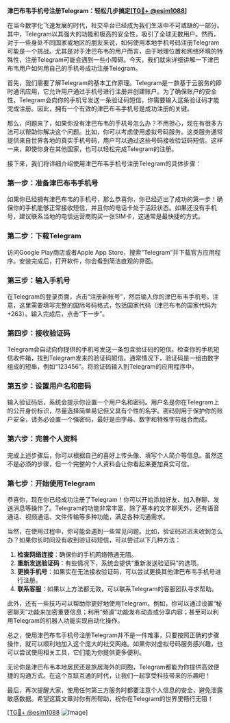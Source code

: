 **津巴布韦手机号注册Telegram：轻松几步搞定[[TG💪+ @esim1088](https://t.me/s/esim1088)]**

在当今数字化飞速发展的时代，社交平台已经成为我们生活中不可或缺的一部分。其中，Telegram以其强大的功能和极高的安全性，吸引了全球无数用户。然而，对于一些身处不同国家或地区的朋友来说，如何使用本地手机号码注册Telegram可能是一个挑战。尤其是对于津巴布韦的用户而言，由于地理位置和网络环境的特殊性，注册Telegram可能会遇到一些小障碍。今天，我们就来详细讲解一下津巴布韦用户如何用自己的手机号成功注册Telegram。

首先，我们需要了解Telegram的基本工作原理。Telegram是一款基于云服务的即时通讯应用，它允许用户通过手机号进行注册并创建账户。为了确保账户的安全性，Telegram会向你的手机号发送一条验证码短信，你需要输入这条验证码才能完成注册。因此，拥有一个有效的津巴布韦手机号是成功注册的关键。

那么，问题来了，如果你没有津巴布韦的手机号怎么办？不用担心，现在有很多方法可以帮助你解决这个问题。比如，你可以考虑使用虚拟号码服务。这类服务通常提供来自世界各地的真实手机号码，用户可以通过这些号码接收验证码短信。这样一来，即使你身在其他国家，也可以轻松完成Telegram的注册。

接下来，我们将详细介绍使用津巴布韦手机号注册Telegram的具体步骤：

### **第一步：准备津巴布韦手机号**
如果你已经拥有津巴布韦的手机号，那么恭喜你，你已经迈出了成功的第一步！确保你的手机能够正常接收短信，并且你的电话卡处于活跃状态。如果还没有手机号，建议联系当地的电信运营商购买一张SIM卡，这通常是最快捷的方式。

### **第二步：下载Telegram**
访问Google Play商店或者Apple App Store，搜索“Telegram”并下载官方应用程序。安装完成后，打开软件，你会看到简洁直观的界面。

### **第三步：输入手机号**
在Telegram的登录页面，点击“注册新账号”，然后输入你的津巴布韦手机号。注意，这里需要填写完整的国际号码格式，包括国家代码（津巴布韦的国家代码为+263）。输入完成后，点击“下一步”。

### **第四步：接收验证码**
Telegram会自动向你提供的手机号发送一条包含验证码的短信。检查你的手机短信收件箱，找到Telegram发来的验证码短信。通常情况下，验证码是一组由数字组成的短串，例如“123456”。将验证码输入到Telegram的应用程序中。

### **第五步：设置用户名和密码**
输入验证码后，系统会提示你设置一个用户名和密码。用户名是你在Telegram上的公开身份标识，尽量选择简单易记但又具有个性的名字。密码则用于保护你的账户安全，请务必设置一个强密码，最好是由字母、数字和特殊字符组合而成。

### **第六步：完善个人资料**
完成上述步骤后，你可以根据自己的喜好上传头像、填写个人简介等信息。虽然这不是必须的步骤，但一个完整的个人资料会让你看起来更加真实可信。

### **第七步：开始使用Telegram**
恭喜你，现在你已经成功注册了Telegram！你可以开始添加好友、加入群聊、发送消息等操作了。Telegram的功能非常丰富，除了基本的文字聊天外，还有语音通话、视频通话、文件传输等多种功能，满足各种沟通需求。

当然，在使用过程中，你可能会遇到一些常见问题。比如，验证码迟迟未收到怎么办？如果你长时间没有收到验证码短信，可以尝试以下几种方法：

1. **检查网络连接**：确保你的手机网络畅通无阻。
2. **重新发送验证码**：有些情况下，系统会提供“重新发送验证码”的选项。
3. **更换手机号**：如果实在无法接收验证码，可以尝试更换其他津巴布韦手机号进行注册。
4. **联系客服**：如果以上方法都无效，可以联系Telegram的客服团队寻求帮助。

此外，还有一些技巧可以帮助你更好地使用Telegram。例如，你可以通过设置“秘密聊天”功能来加密重要信息；利用“频道”功能发布动态或分享内容；甚至可以利用Telegram的机器人功能实现自动化操作。

总之，使用津巴布韦手机号注册Telegram并不是一件难事，只要按照正确的步骤操作，就可以顺利地加入这个庞大的社交网络。如果你对虚拟号码服务感兴趣，也可以尝试使用相关工具，它们能为你提供更多便利。

无论你是津巴布韦本地居民还是旅居海外的同胞，Telegram都能为你提供高效便捷的沟通方式。在这个互联互通的时代，让我们一起享受科技带来的乐趣吧！

最后，再次提醒大家，使用任何第三方服务时都要注意个人信息的安全，避免泄露敏感数据。希望这篇文章对你有所帮助，祝你在Telegram的世界里畅行无阻！

[[TG💪+ @esim1088](https://t.me/s/esim1088) ![Image](https://i.postimg.cc/4NQfJmqS/Snipaste-2025-05-13-00-14-12.png)]